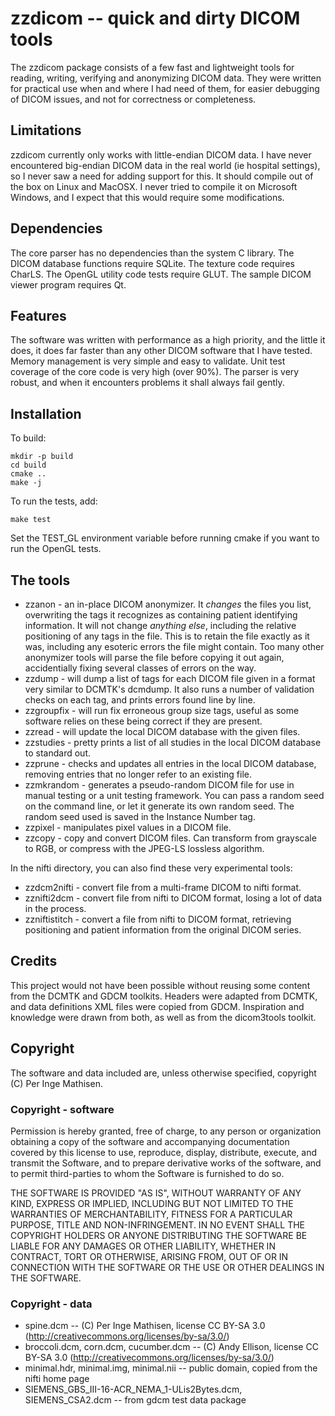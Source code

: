 # zzdicom -- quick and dirty DICOM tools

The zzdicom package consists of a few fast and lightweight tools for reading, writing, verifying
and anonymizing DICOM data. They were written for practical use when and where I had need of them,
for easier debugging of DICOM issues, and not for correctness or completeness.

## Limitations

zzdicom currently only works with little-endian DICOM data. I have never encountered big-endian 
DICOM data in the real world (ie hospital settings), so I never saw a need for adding support for 
this. It should compile out of the box on Linux and MacOSX. I never tried to compile it on
Microsoft Windows, and I expect that this would require some modifications.

## Dependencies

The core parser has no dependencies than the system C library. The DICOM database functions require
SQLite. The texture code requires CharLS. The OpenGL utility code tests require GLUT. The sample
DICOM viewer program requires Qt.

## Features

The software was written with performance as a high priority, and the little it does, it does far
faster than any other DICOM software that I have tested. Memory management is very simple and
easy to validate. Unit test coverage of the core code is very high (over 90%). The parser is very 
robust, and when it encounters problems it shall always fail gently.

## Installation

To build:

    mkdir -p build
    cd build
    cmake ..
    make -j

To run the tests, add:

    make test

Set the TEST_GL environment variable before running cmake if you want to run the OpenGL tests.

## The tools

* zzanon - an in-place DICOM anonymizer. It *changes* the files you list, overwriting the tags it
recognizes as containing patient identifying information. It will not change *anything else*, 
including the relative positioning of any tags in the file. This is to retain the file exactly
as it was, including any esoteric errors the file might contain. Too many other anonymizer tools
will parse the file before copying it out again, accidentially fixing several classes of errors
on the way.
* zzdump - will dump a list of tags for each DICOM file given in a format very similar to DCMTK's
dcmdump. It also runs a number of validation checks on each tag, and prints errors found line 
by line.
* zzgroupfix - will run fix erroneous group size tags, useful as some software relies on these being
correct if they are present.
* zzread - will update the local DICOM database with the given files.
* zzstudies - pretty prints a list of all studies in the local DICOM database to standard out.
* zzprune - checks and updates all entries in the local DICOM database, removing entries that no
longer refer to an existing file.
* zzmkrandom - generates a pseudo-random DICOM file for use in manual testing or a unit testing 
framework. You can pass a random seed on the command line, or let it generate its own random
seed. The random seed used is saved in the Instance Number tag.
* zzpixel - manipulates pixel values in a DICOM file.
* zzcopy - copy and convert DICOM files. Can transform from grayscale to RGB, or compress with
the JPEG-LS lossless algorithm.

In the nifti directory, you can also find these very experimental tools:

* zzdcm2nifti - convert file from a multi-frame DICOM to nifti format.
* zznifti2dcm - convert file from nifti to DICOM format, losing a lot of data in the process.
* zzniftistitch - convert a file from nifti to DICOM format, retrieving positioning and patient
information from the original DICOM series.

## Credits

This project would not have been possible without reusing some content from the DCMTK and GDCM
toolkits. Headers were adapted from DCMTK, and data definitions XML files were copied from GDCM.
Inspiration and knowledge were drawn from both, as well as from the dicom3tools toolkit. 

## Copyright

The software and data included are, unless otherwise specified, copyright (C) Per Inge Mathisen.

### Copyright - software

Permission is hereby granted, free of charge, to any person or organization obtaining a copy of
the software and accompanying documentation covered by this license to use, reproduce, display,
distribute, execute, and transmit the Software, and to prepare derivative works of the software, 
and to permit third-parties to whom the Software is furnished to do so.

THE SOFTWARE IS PROVIDED "AS IS", WITHOUT WARRANTY OF ANY KIND, EXPRESS OR IMPLIED, INCLUDING
BUT NOT LIMITED TO THE WARRANTIES OF MERCHANTABILITY, FITNESS FOR A PARTICULAR PURPOSE, TITLE
AND NON-INFRINGEMENT. IN NO EVENT SHALL THE COPYRIGHT HOLDERS OR ANYONE DISTRIBUTING THE 
SOFTWARE BE LIABLE FOR ANY DAMAGES OR OTHER LIABILITY, WHETHER IN CONTRACT, TORT OR OTHERWISE,
ARISING FROM, OUT OF OR IN CONNECTION WITH THE SOFTWARE OR THE USE OR OTHER DEALINGS IN THE
SOFTWARE.

### Copyright - data

* spine.dcm -- (C) Per Inge Mathisen, license CC BY-SA 3.0 (http://creativecommons.org/licenses/by-sa/3.0/)
* broccoli.dcm, corn.dcm, cucumber.dcm -- (C) Andy Ellison, license CC BY-SA 3.0 (http://creativecommons.org/licenses/by-sa/3.0/)
* minimal.hdr, minimal.img, minimal.nii -- public domain, copied from the nifti home page
* SIEMENS_GBS_III-16-ACR_NEMA_1-ULis2Bytes.dcm, SIEMENS_CSA2.dcm -- from gdcm test data package
